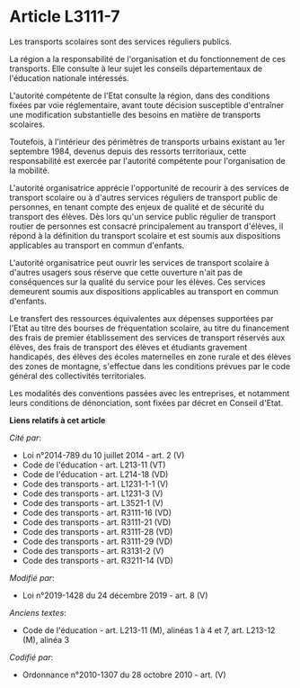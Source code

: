 # Article L3111-7

Les transports scolaires sont des services réguliers publics.

La région a la responsabilité de l'organisation et du fonctionnement de ces transports. Elle consulte à leur sujet les
conseils départementaux de l'éducation nationale intéressés.

L'autorité compétente de l'Etat consulte la région, dans des conditions fixées par voie réglementaire, avant toute décision
susceptible d'entraîner une modification substantielle des besoins en matière de transports scolaires.

Toutefois, à l'intérieur des périmètres de transports urbains existant au 1er septembre 1984, devenus depuis des ressorts
territoriaux, cette responsabilité est exercée par l'autorité compétente pour l'organisation de la mobilité.

L'autorité organisatrice apprécie l'opportunité de recourir à des services de transport scolaire ou à d'autres services
réguliers de transport public de personnes, en tenant compte des enjeux de qualité et de sécurité du transport des élèves.
Dès lors qu'un service public régulier de transport routier de personnes est consacré principalement au transport d'élèves,
il répond à la définition du transport scolaire et est soumis aux dispositions applicables au transport en commun d'enfants.

L'autorité organisatrice peut ouvrir les services de transport scolaire à d'autres usagers sous réserve que cette ouverture
n'ait pas de conséquences sur la qualité du service pour les élèves. Ces services demeurent soumis aux dispositions
applicables au transport en commun d'enfants.

Le transfert des ressources équivalentes aux dépenses supportées par l'Etat au titre des bourses de fréquentation scolaire,
au titre du financement des frais de premier établissement des services de transport réservés aux élèves, des frais de
transport des élèves et étudiants gravement handicapés, des élèves des écoles maternelles en zone rurale et des élèves des
zones de montagne, s'effectue dans les conditions prévues par le code général des collectivités territoriales.

Les modalités des conventions passées avec les entreprises, et notamment leurs conditions de dénonciation, sont fixées par
décret en Conseil d'Etat.

**Liens relatifs à cet article**

_Cité par_:

  - Loi n°2014-789 du 10 juillet 2014 - art. 2 (V)
  - Code de l'éducation - art. L213-11 (VT)
  - Code de l'éducation - art. L214-18 (VD)
  - Code des transports - art. L1231-1-1 (V)
  - Code des transports - art. L1231-3 (V)
  - Code des transports - art. L3521-1 (V)
  - Code des transports - art. R3111-16 (VD)
  - Code des transports - art. R3111-21 (VD)
  - Code des transports - art. R3111-28 (VD)
  - Code des transports - art. R3111-29 (VD)
  - Code des transports - art. R3131-2 (V)
  - Code des transports - art. R3211-14 (VD)

_Modifié par_:

  - Loi n°2019-1428 du 24 décembre 2019 - art. 8 (V)

_Anciens textes_:

  - Code de l'éducation - art. L213-11 (M), alinéas 1 à 4 et 7, art. L213-12 (M), alinéa 3

_Codifié par_:

  - Ordonnance n°2010-1307 du 28 octobre 2010 - art. (V)
